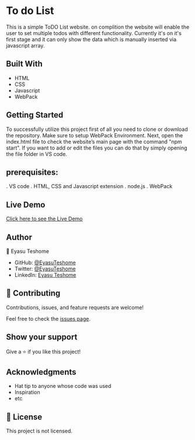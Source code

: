 

# To do List
This is a simple ToDO List website. on complition the website will enable the user to set multiple todos with different functionality. Currently it's on it's first stage and it can only show the data which is manually inserted via javascript array.
## Built With

- HTML
- CSS
- Javascript
- WebPack


## Getting Started

To successfully utilize this project first of all you need to clone or download the repository. Make sure to setup WebPack Environment. Next, open the index.html file to check the website’s main page with the command "npm start". If you want to add or edit the files you can do that by simply opening the file folder in VS code.


## prerequisites:
. VS code
. HTML, CSS and Javascript extension
. node.js 
. WebPack

## Live Demo
[Click here to see the Live Demo](https://eyasuteshome.github.io/Todo-List/)

## Author

👤 Eyasu Teshome

- GitHub: [@EyasuTeshome](https://github.com/EyasuTeshome)
- Twitter: [@EyasuTeshome](https://twitter.com/EyasuTeshome)
- LinkedIn: [Eyasu Teshome](https://linkedin.com/in/EyasuTeshome)


## 🤝 Contributing

Contributions, issues, and feature requests are welcome!

Feel free to check the [issues page](../../issues/).

## Show your support

Give a ⭐️ if you like this project!

## Acknowledgments

- Hat tip to anyone whose code was used
- Inspiration
- etc

## 📝 License

This project is not licensed.